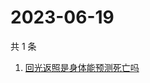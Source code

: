 # 2023-06-19

共 1 条

<!-- BEGIN -->
<!-- 最后更新时间 Mon Jun 19 2023 07:11:50 GMT+0800 (China Standard Time) -->

1. [回光返照是身体能预测死亡吗](https://www.zhihu.com/search?q=回光返照是身体能预测死亡吗)

<!-- END -->
